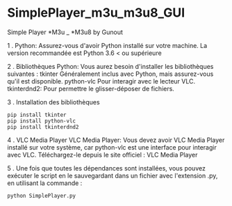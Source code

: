 # SimplePlayer_m3u_m3u8_GUI

Simple Player *M3u _ *M3u8 by Gunout

1 . Python:
Assurez-vous d'avoir Python installé sur votre machine. 
La version recommandée est Python 3.6 < ou supérieure

2 . Bibliothèques Python:
Vous aurez besoin d'installer les bibliothèques suivantes :
  tkinter 
Généralement inclus avec Python, mais assurez-vous qu'il est disponible.
  python-vlc 
Pour interagir avec le lecteur VLC.
  tkinterdnd2: Pour permettre le glisser-déposer de fichiers.
  
3 . Installation des bibliothèques

    pip install tkinter
    pip install python-vlc
    pip install tkinterdnd2

4 . VLC Media Player
VLC Media Player:
Vous devez avoir VLC Media Player installé sur votre système, car python-vlc est une interface pour interagir avec VLC. Téléchargez-le depuis le site officiel :
VLC Media Player

5 . Une fois que toutes les dépendances sont installées, vous pouvez exécuter le script en le sauvegardant dans un fichier avec l'extension .py, en utilisant la commande :

    python SimplePlayer.py


